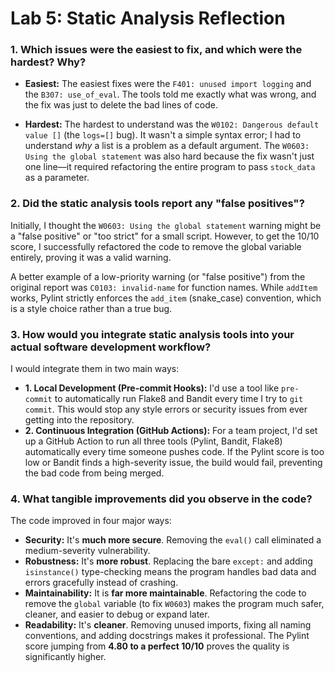 # Lab 5: Static Analysis Reflection

### 1. Which issues were the easiest to fix, and which were the hardest? Why?

* **Easiest:** The easiest fixes were the `F401: unused import logging` and the `B307: use_of_eval`. The tools told me exactly what was wrong, and the fix was just to delete the bad lines of code.

* **Hardest:** The hardest to understand was the `W0102: Dangerous default value []` (the `logs=[]` bug). It wasn't a simple syntax error; I had to understand *why* a list is a problem as a default argument. The `W0603: Using the global statement` was also hard because the fix wasn't just one line—it required refactoring the entire program to pass `stock_data` as a parameter.

### 2. Did the static analysis tools report any "false positives"?

Initially, I thought the `W0603: Using the global statement` warning might be a "false positive" or "too strict" for a small script. However, to get the 10/10 score, I successfully refactored the code to remove the global variable entirely, proving it was a valid warning.

A better example of a low-priority warning (or "false positive") from the original report was `C0103: invalid-name` for function names. While `addItem` works, Pylint strictly enforces the `add_item` (snake_case) convention, which is a style choice rather than a true bug.

### 3. How would you integrate static analysis tools into your actual software development workflow?

I would integrate them in two main ways:

* **1. Local Development (Pre-commit Hooks):** I'd use a tool like `pre-commit` to automatically run Flake8 and Bandit every time I try to `git commit`. This would stop any style errors or security issues from ever getting into the repository.
* **2. Continuous Integration (GitHub Actions):** For a team project, I'd set up a GitHub Action to run all three tools (Pylint, Bandit, Flake8) automatically every time someone pushes code. If the Pylint score is too low or Bandit finds a high-severity issue, the build would fail, preventing the bad code from being merged.

### 4. What tangible improvements did you observe in the code?

The code improved in four major ways:

* **Security:** It's **much more secure**. Removing the `eval()` call eliminated a medium-severity vulnerability.
* **Robustness:** It's **more robust**. Replacing the bare `except:` and adding `isinstance()` type-checking means the program handles bad data and errors gracefully instead of crashing.
* **Maintainability:** It is **far more maintainable**. Refactoring the code to remove the `global` variable (to fix `W0603`) makes the program much safer, cleaner, and easier to debug or expand later.
* **Readability:** It's **cleaner**. Removing unused imports, fixing all naming conventions, and adding docstrings makes it professional. The Pylint score jumping from **4.80 to a perfect 10/10** proves the quality is significantly higher.
